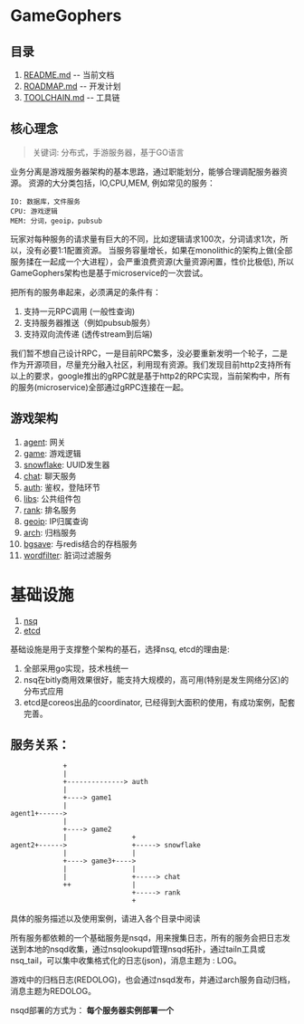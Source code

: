 # GameGophers
## 目录
1. [README.md](README.md) -- 当前文档
2. [ROADMAP.md](ROADMAP.md) -- 开发计划
3. [TOOLCHAIN.md](TOOLCHAIN.md) -- 工具链

## 核心理念
> 关键词: 分布式，手游服务器，基于GO语言        

业务分离是游戏服务器架构的基本思路，通过职能划分，能够合理调配服务器资源。
资源的大分类包括，IO,CPU,MEM, 例如常见的服务：        

    IO: 数据库，文件服务        
    CPU: 游戏逻辑        
    MEM: 分词，geoip，pubsub     
    
玩家对每种服务的请求量有巨大的不同，比如逻辑请求100次，分词请求1次，所以，没有必要1:1配置资源。
当服务容量增长，如果在monolithic的架构上做(全部服务揉在一起成一个大进程），会严重浪费资源(大量资源闲置，性价比极低), 所以GameGophers架构也是基于microservice的一次尝试。

把所有的服务串起来，必须满足的条件有：    
1. 支持一元RPC调用 (一般性查询)      
2. 支持服务器推送（例如pubsub服务）        
3. 支持双向流传递 (透传stream到后端)        

我们暂不想自己设计RPC，一是目前RPC繁多，没必要重新发明一个轮子，二是作为开源项目，尽量充分融入社区，利用现有资源。我们发现目前http2支持所有以上的要求，google推出的gRPC就是基于http2的RPC实现，当前架构中，所有的服务(microservice)全部通过gRPC连接在一起。

## 游戏架构
1. [agent](https://github.com/GameGophers/agent): 网关      
2. [game](https://github.com/GameGophers/game): 游戏逻辑     
3. [snowflake](https://github.com/GameGophers/snowflake): UUID发生器      
4. [chat](https://github.com/GameGophers/chat): 聊天服务      
5. [auth](https://github.com/GameGophers/auth): 鉴权，登陆环节     
6. [libs](https://github.com/GameGophers/libs): 公共组件包       
7. [rank](https://github.com/GameGophers/rank): 排名服务     
8. [geoip](https://github.com/GameGophers/geoip): IP归属查询
9. [arch](https://github.com/GameGophers/arch): 归档服务
10. [bgsave](https://github.com/GameGophers/bgsave): 与redis结合的存档服务
11. [wordfilter](https://github.com/GameGophers/wordfilter): 脏词过滤服务

# 基础设施
1. [nsq](http://nsq.io/)          
2. [etcd](https://github.com/coreos/etcd)  

基础设施是用于支撑整个架构的基石，选择nsq, etcd的理由是:            

1. 全部采用go实现，技术栈统一          
2. nsq在bitly商用效果很好，能支持大规模的，高可用(特别是发生网络分区)的分布式应用              
3. etcd是coreos出品的coordinator, 已经得到大面积的使用，有成功案例，配套完善。             

## 服务关系： 

                 +
                 |
                 +--------------> auth
                 |
                 +----> game1
                 |
    agent1+------>
                 |
                 +----> game2
                 |                +
    agent2+------>                +-----> snowflake
                 |                |
                 +----> game3+---->
                 |                |
                 |                +-----> chat
                 ++               |
                                  +-----> rank
                                  +        


具体的服务描述以及使用案例，请进入各个目录中阅读

所有服务都依赖的一个基础服务是nsqd，用来搜集日志，所有的服务会把日志发送到本地的nsqd收集，通过nsqlookupd管理nsqd拓扑，通过tailn工具或nsq_tail，可以集中收集格式化的日志(json)，消息主题为 : LOG。

游戏中的归档日志(REDOLOG)，也会通过nsqd发布，并通过arch服务自动归档，消息主题为REDOLOG。

nsqd部署的方式为： **每个服务器实例部署一个**
